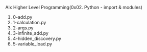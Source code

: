 Alx Higher Level Programming(0x02. Python - import & modules)
1. 0-add.py
2. 1-calculation.py
3. 2-args.py
4. 3-infinite_add.py
5. 4-hidden_discovery.py
6. 5-variable_load.py

